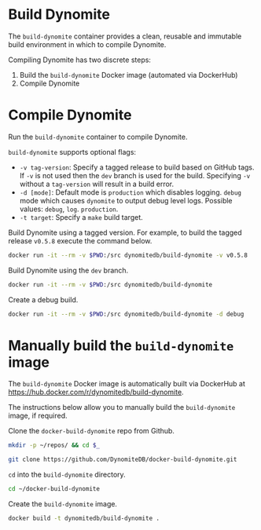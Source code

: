 # Build Dynomite

The `build-dynomite` container provides a clean, reusable and immutable build environment in which to compile Dynomite.

Compiling Dynomite has two discrete steps:

1. Build the `build-dynomite` Docker image (automated via DockerHub)
2. Compile Dynomite

# Compile Dynomite

Run the `build-dynomite` container to compile Dynomite.

`build-dynomite` supports optional flags:

- `-v tag-version`: Specify a tagged release to build based on GitHub tags. If `-v` is not used then the `dev` branch is used for the build. Specifying `-v` without a `tag-version` will result in a build error.
- `-d [mode]`: Default mode is `production` which disables logging. `debug` mode which causes `dynomite` to output debug level logs. Possible values: `debug`, `log`. `production`.
- `-t target`: Specify a `make` build target.

Build Dynomite using a tagged version. For example, to build the tagged release `v0.5.8` execute the command below.

```bash
docker run -it --rm -v $PWD:/src dynomitedb/build-dynomite -v v0.5.8
```

Build Dynomite using the `dev` branch.

```bash
docker run -it --rm -v $PWD:/src dynomitedb/build-dynomite
```

Create a debug build.

```bash
docker run -it --rm -v $PWD:/src dynomitedb/build-dynomite -d debug
```

# Manually build the `build-dynomite` image

The `build-dynomite` Docker image is automatically built via DockerHub at https://hub.docker.com/r/dynomitedb/build-dynomite.

The instructions below allow you to manually build the `build-dynomite` image, if required.

Clone the `docker-build-dynomite` repo from Github.

```bash
mkdir -p ~/repos/ && cd $_

git clone https://github.com/DynomiteDB/docker-build-dynomite.git
```

`cd` into the `build-dynomite` directory.

```bash
cd ~/docker-build-dynomite
```

Create the `build-dynomite` image.

```bash
docker build -t dynomitedb/build-dynomite .
```
